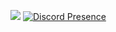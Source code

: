 ![](https://komarev.com/ghpvc/?username=xMertt)
[![Discord Presence](https://lanyard-profile-readme.vercel.app/api/796263552771817472?hideDiscrim=true)](https://discord.com/users/587610942356062258)
